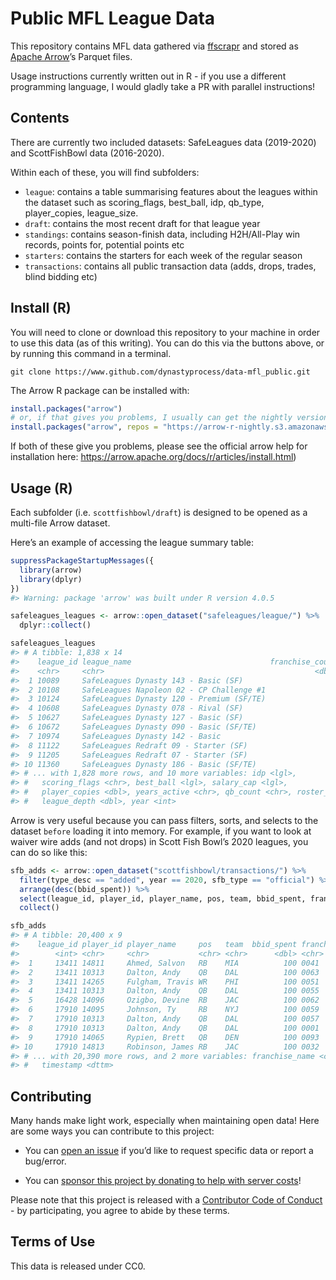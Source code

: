 
<!-- README.md is generated from README.Rmd. Please edit that file -->

# Public MFL League Data

<!-- badges: start -->
<!-- badges: end -->

This repository contains MFL data gathered via
[ffscrapr](https://github.com/dynastyprocess/ffscrapr) and stored as
[Apache Arrow](https://arrow.apache.org/docs/r/articles/arrow.html)’s
Parquet files.

Usage instructions currently written out in R - if you use a different
programming language, I would gladly take a PR with parallel
instructions!

## Contents

There are currently two included datasets: SafeLeagues data (2019-2020)
and ScottFishBowl data (2016-2020).

Within each of these, you will find subfolders:

-   `league`: contains a table summarising features about the leagues
    within the dataset such as scoring\_flags, best\_ball, idp,
    qb\_type, player\_copies, league\_size.
-   `draft`: contains the most recent draft for that league year
-   `standings`: contains season-finish data, including H2H/All-Play win
    records, points for, potential points etc
-   `starters`: contains the starters for each week of the regular
    season
-   `transactions`: contains all public transaction data (adds, drops,
    trades, blind bidding etc)

## Install (R)

You will need to clone or download this repository to your machine in
order to use this data (as of this writing). You can do this via the
buttons above, or by running this command in a terminal.

    git clone https://www.github.com/dynastyprocess/data-mfl_public.git

The Arrow R package can be installed with:

``` r
install.packages("arrow")
# or, if that gives you problems, I usually can get the nightly version to work a little better
install.packages("arrow", repos = "https://arrow-r-nightly.s3.amazonaws.com")
```

If both of these give you problems, please see the official arrow help
for installation here:
<https://arrow.apache.org/docs/r/articles/install.html>)

## Usage (R)

Each subfolder (i.e. `scottfishbowl/draft`) is designed to be opened as
a multi-file Arrow dataset.

Here’s an example of accessing the league summary table:

``` r
suppressPackageStartupMessages({
  library(arrow)
  library(dplyr)
})
#> Warning: package 'arrow' was built under R version 4.0.5

safeleagues_leagues <- arrow::open_dataset("safeleagues/league/") %>% 
  dplyr::collect()

safeleagues_leagues
#> # A tibble: 1,838 x 14
#>    league_id league_name                               franchise_count qb_type
#>    <chr>     <chr>                                               <dbl> <chr>  
#>  1 10089     SafeLeagues Dynasty 143 - Basic (SF)                   12 2QB/SF 
#>  2 10108     SafeLeagues Napoleon 02 - CP Challenge #1              12 1QB    
#>  3 10124     SafeLeagues Dynasty 120 - Premium (SF/TE)              12 2QB/SF 
#>  4 10608     SafeLeagues Dynasty 078 - Rival (SF)                   12 2QB/SF 
#>  5 10627     SafeLeagues Dynasty 127 - Basic (SF)                   12 2QB/SF 
#>  6 10672     SafeLeagues Dynasty 090 - Basic (SF/TE)                12 2QB/SF 
#>  7 10974     SafeLeagues Dynasty 142 - Basic                        12 1QB    
#>  8 11122     SafeLeagues Redraft 09 - Starter (SF)                  12 2QB/SF 
#>  9 11205     SafeLeagues Redraft 07 - Starter (SF)                  12 2QB/SF 
#> 10 11360     SafeLeagues Dynasty 186 - Basic (SF/TE)                12 2QB/SF 
#> # ... with 1,828 more rows, and 10 more variables: idp <lgl>,
#> #   scoring_flags <chr>, best_ball <lgl>, salary_cap <lgl>,
#> #   player_copies <dbl>, years_active <chr>, qb_count <chr>, roster_size <dbl>,
#> #   league_depth <dbl>, year <int>
```

Arrow is very useful because you can pass filters, sorts, and selects to
the dataset `before` loading it into memory. For example, if you want to
look at waiver wire adds (and not drops) in Scott Fish Bowl’s 2020
leagues, you can do so like this:

``` r
sfb_adds <- arrow::open_dataset("scottfishbowl/transactions/") %>% 
  filter(type_desc == "added", year == 2020, sfb_type == "official") %>% 
  arrange(desc(bbid_spent)) %>% 
  select(league_id, player_id, player_name, pos, team, bbid_spent, franchise_id, franchise_name, timestamp) %>% 
  collect()

sfb_adds
#> # A tibble: 20,400 x 9
#>    league_id player_id player_name     pos   team  bbid_spent franchise_id
#>        <int> <chr>     <chr>           <chr> <chr>      <dbl> <chr>       
#>  1     13411 14811     Ahmed, Salvon   RB    MIA          100 0041        
#>  2     13411 10313     Dalton, Andy    QB    DAL          100 0063        
#>  3     13411 14265     Fulgham, Travis WR    PHI          100 0051        
#>  4     13411 10313     Dalton, Andy    QB    DAL          100 0055        
#>  5     16428 14096     Ozigbo, Devine  RB    JAC          100 0062        
#>  6     17910 14095     Johnson, Ty     RB    NYJ          100 0059        
#>  7     17910 10313     Dalton, Andy    QB    DAL          100 0057        
#>  8     17910 10313     Dalton, Andy    QB    DAL          100 0001        
#>  9     17910 14065     Rypien, Brett   QB    DEN          100 0093        
#> 10     17910 14813     Robinson, James RB    JAC          100 0032        
#> # ... with 20,390 more rows, and 2 more variables: franchise_name <chr>,
#> #   timestamp <dttm>
```

## Contributing

Many hands make light work, especially when maintaining open data! Here
are some ways you can contribute to this project:

-   You can [open an
    issue](https://github.com/DynastyProcess/data-mfl_public/issues/new)
    if you’d like to request specific data or report a bug/error.

-   You can [sponsor this project by donating to help with server
    costs](https://github.com/sponsors/tanho63)!

Please note that this project is released with a [Contributor Code of
Conduct](https://github.com/DynastyProcess/data/blob/master/CODE_OF_CONDUCT.md) - 
by participating, you agree to abide by these terms.

## Terms of Use

This data is released under CC0.
